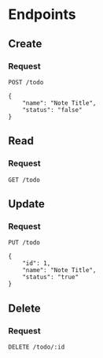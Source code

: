 <!-- readme crud todo list -->

# Endpoints

## Create

### Request

`POST /todo`

    {
        "name": "Note Title",
        "status": "false"
    }

## Read

### Request

`GET /todo`

## Update

### Request

`PUT /todo`

    {
        "id": 1,
        "name": "Note Title",
        "status": "true"
    }

## Delete

### Request

`DELETE /todo/:id`

